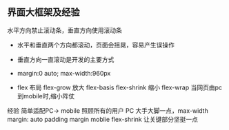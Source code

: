 ## 界面大框架及经验

水平方向禁止滚动条，垂直方向使用滚动条
- 水平和垂直两个方向都滚动，页面会摇晃，容易产生误操作
- 垂直方向一直滚动是开发的主要方式

- margin:0 auto; max-width:960px 
- flex 布局
    flex-grow    放大
    flex-basis 
    flex-shrink  缩小
    flex-wrap
    当网页由pc到mobile时,缩小阵仗

经验 简单适配PC-> mobile 照顾所有的用户
PC 大手大脚一点，max-width margin: auto
padding margin
moblie flex-shrink 让关键部分坚挺一点